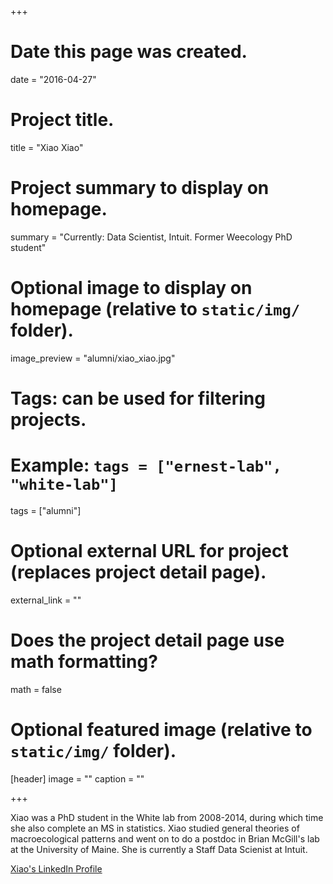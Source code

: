 +++
# Date this page was created.
date = "2016-04-27"

# Project title.
title = "Xiao Xiao"

# Project summary to display on homepage.
summary = "Currently: Data Scientist, Intuit. Former Weecology PhD student"

# Optional image to display on homepage (relative to `static/img/` folder).
image_preview = "alumni/xiao_xiao.jpg"

# Tags: can be used for filtering projects.
# Example: `tags = ["ernest-lab", "white-lab"]`
tags = ["alumni"]

# Optional external URL for project (replaces project detail page).
external_link = ""

# Does the project detail page use math formatting?
math = false

# Optional featured image (relative to `static/img/` folder).
[header]
image = ""
caption = ""

+++

Xiao was a PhD student in the White lab from 2008-2014, during which time she also complete an MS in statistics. Xiao studied general theories of macroecological patterns and went on to do a postdoc in Brian McGill's lab at the University of Maine. She is currently a Staff Data Scienist at Intuit.

[Xiao's LinkedIn Profile](https://www.linkedin.com/in/xiao-xiao-63620460/)
